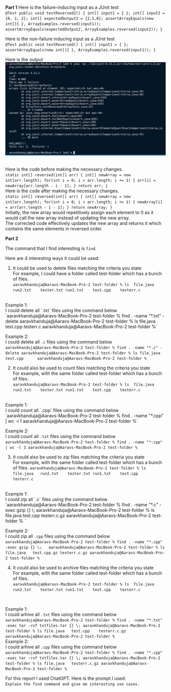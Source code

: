 **Part 1**
Here is the failure-inducing input as a JUnit test<br>
`@Test
  public void testReversed2() {
    int[] input1 = { };
    int[] input2 = {0, 1, 2};
    int[] expectedOutput2 = {2,1,0};
    assertArrayEquals(new int[]{ }, ArrayExamples.reversed(input1));
    assertArrayEquals(expectedOutput2, ArrayExamples.reversed(input2));
  }`

Here is the non-failure inducing input as a JUnit test<br>
`@Test
  public void testReversed() {
    int[] input1 = { };
    assertArrayEquals(new int[]{ }, ArrayExamples.reversed(input1));
  }`

Here is the output <br>
![Image](junittest.png)\
<br>

Here is the code before making the necessary changes. <br>
`static int[] reversed(int[] arr) {
    int[] newArray = new int[arr.length];
    for(int i = 0; i < arr.length; i += 1) {
      arr[i] = newArray[arr.length - i - 1];
    }
    return arr;
  }`
<br>
Here is the code after making the necessary changes. <br>
`static int[] reversed(int[] arr) {
    int[] newArray = new int[arr.length];
    for(int i = 0; i < arr.length; i += 1) {
      newArray[i] = arr[arr.length - i - 1];
    }
    return newArray;
  }`
  <br>
Initially, the new array would repetitively assign each element to 0 as it would call the new array instead of updating the new array.<br>
The corrected code effectively updates the new array and returns it which contains the same elements in reversed order. <br>

**Part 2** <br>

The command that I find interesting is `find`. 
 <br>

Here are 4 interesting ways it could be used:
 <br>
1. It could be used to delete files matching the criteria you state<br>
For example, I could have a folder called test-folder which has a bunch of files. <br>
`aaravkhanduja@Aaravs-MacBook-Pro-2 test-folder % ls 
file.java	run2.txt	tester.txt
run1.txt	test.cpp	testerr.c`
 <br>
Example 1:  <br>
I could delete all `.txt` files using the command below <br>
`aaravkhanduja@Aaravs-MacBook-Pro-2 test-folder % find . -name "*.txt" -delete
aaravkhanduja@Aaravs-MacBook-Pro-2 test-folder % ls
file.java	test.cpp	testerr.c
aaravkhanduja@Aaravs-MacBook-Pro-2 test-folder %`

Example 2:  <br>
I could delete all `.c` files using the command below <br>
`aaravkhanduja@Aaravs-MacBook-Pro-2 test-folder % find . -name "*.c" -delete
aaravkhanduja@Aaravs-MacBook-Pro-2 test-folder % ls
file.java	test.cpp	 
aaravkhanduja@Aaravs-MacBook-Pro-2 test-folder %`

2. It could also be used to count files matching the criteria you state<br>
For example, with the same folder called test-folder which has a bunch of files. <br>
`aaravkhanduja@Aaravs-MacBook-Pro-2 test-folder % ls 
file.java	run2.txt	tester.txt
run1.txt	test.cpp	testerr.c`
 <br>
Example 1: <br>
I could count all `.cpp` files using the command below <br>
`aaravkhanduja@Aaravs-MacBook-Pro-2 test-folder % find . -name "*.cpp" | wc -l
       1
aaravkhanduja@Aaravs-MacBook-Pro-2 test-folder %` 

Example 2: <br>
I could count all `.txt` files using the command below <br>
`aaravkhanduja@Aaravs-MacBook-Pro-2 test-folder % find . -name "*.cpp" | wc -l
       3
aaravkhanduja@Aaravs-MacBook-Pro-2 test-folder %` 

3. It could also be used to zip files matching the criteria you state<br>
For example, with the same folder called test-folder which has a bunch of files. 
`aaravkhanduja@Aaravs-MacBook-Pro-2 test-folder % ls 
file.java	run2.txt	tester.txt
run1.txt	test.cpp	testerr.c`
 <br>
Example 1:
 <br>
 I could zip all `.c` files using the command below <br>
`aaravkhanduja@Aaravs-MacBook-Pro-2 test-folder % find . -name "*.c" -exec gzip {} \;  
aaravkhanduja@Aaravs-MacBook-Pro-2 test-folder % ls
file.java	test.cpp	testerr.c.gz
aaravkhanduja@Aaravs-MacBook-Pro-2 test-folder % `
 <br>
 
Example 2:
<br>
 I could zip all `.cpp` files using the command below <br>
`aaravkhanduja@Aaravs-MacBook-Pro-2 test-folder % find . -name "*.cpp" -exec gzip {} \;  
aaravkhanduja@Aaravs-MacBook-Pro-2 test-folder % ls
file.java	test.cpp.gz	testerr.c.gz
aaravkhanduja@Aaravs-MacBook-Pro-2 test-folder % 
`
 <br>

4. It could also be used to archive files matching the criteria you state<br>
For example, with the same folder called test-folder which has a bunch of files. <br>
`aaravkhanduja@Aaravs-MacBook-Pro-2 test-folder % ls 
file.java	run2.txt	tester.txt
run1.txt	test.cpp	testerr.c`
 <br>

Example 1: 
 <br>
I could arhive all `.txt` files using the command below <br>
`aaravkhanduja@Aaravs-MacBook-Pro-2 test-folder % find . -name "*.txt" -exec tar -rvf txtfiles.tar {} \;
aaravkhanduja@Aaravs-MacBook-Pro-2 test-folder % ls
file.java	test.cpp	testerr.c.gz
aaravkhanduja@Aaravs-MacBook-Pro-2 test-folder % 
`
<br>
Example 2: 
 <br>
I could arhive all `.cpp` files using the command below <br>
`aaravkhanduja@Aaravs-MacBook-Pro-2 test-folder % find . -name "*.cpp" -exec tar -rvf txtfiles.tar {} \;
aaravkhanduja@Aaravs-MacBook-Pro-2 test-folder % ls
file.java	testerr.c.gz
aaravkhanduja@Aaravs-MacBook-Pro-2 test-folder % `
 <br>
 
For this report I used ChatGPT. Here is the prompt I used: <br>
`Explain the find command and give me interesting use cases.` 
